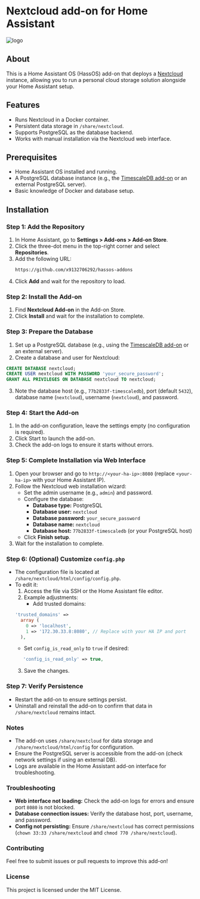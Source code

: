 # Nextcloud add-on for Home Assistant

![logo](https://raw.githubusercontent.com/enricodeleo/hassio-addon-nextcloud/master/logo.png)

## About

This is a Home Assistant OS (HassOS) add-on that deploys a [Nextcloud](https://nextcloud.com/) instance, allowing you to run a personal cloud storage solution alongside your Home Assistant setup.

## Features
- Runs Nextcloud in a Docker container.
- Persistent data storage in `/share/nextcloud`.
- Supports PostgreSQL as the database backend.
- Works with manual installation via the Nextcloud web interface.

## Prerequisites
- Home Assistant OS installed and running.
- A PostgreSQL database instance (e.g., the [TimescaleDB add-on](https://github.com/expaso/hassos-addon-timescaledb) or an external PostgreSQL server).
- Basic knowledge of Docker and database setup.

## Installation

### Step 1: Add the Repository
   1. In Home Assistant, go to **Settings > Add-ons > Add-on Store**.
   2. Click the three-dot menu in the top-right corner and select **Repositories**.
   3. Add the following URL:
      ``` txt
      https://github.com/x9132706292/hassos-addons
      ```
   4. Click **Add** and wait for the repository to load.

### Step 2: Install the Add-on
   1. Find **Nextcloud Add-on** in the Add-on Store.
   2. Click **Install** and wait for the installation to complete.

### Step 3: Prepare the Database
   1. Set up a PostgreSQL database (e.g., using the [TimescaleDB add-on](https://github.com/expaso/hassos-addon-timescaledb) or an external server).
   2. Create a database and user for Nextcloud:
   ```sql
   CREATE DATABASE nextcloud;
   CREATE USER nextcloud WITH PASSWORD 'your_secure_password';
   GRANT ALL PRIVILEGES ON DATABASE nextcloud TO nextcloud;
   ```
   3. Note the database host (e.g., `77b2833f-timescaledb`), port (default `5432`), database name (`nextcloud`), username (`nextcloud`), and password.

### Step 4: Start the Add-on
   1. In the add-on configuration, leave the settings empty (no configuration is required).
   2. Click Start to launch the add-on.
   3. Check the add-on logs to ensure it starts without errors.

### Step 5: Complete Installation via Web Interface
   1. Open your browser and go to `http://<your-ha-ip>:8080` (replace `<your-ha-ip>` with your Home Assistant IP).
   2. Follow the Nextcloud web installation wizard:
      - Set the admin username (e.g., `admin`) and password.
      - Configure the database:
         - **Database type:** PostgreSQL
         - **Database user:** `nextcloud`
         - **Database password:** `your_secure_password`
         - **Database name:** `nextcloud`
         - **Database host:** `77b2833f-timescaledb` (or your PostgreSQL host)
      - Click **Finish setup**.
   3. Wait for the installation to complete.

### Step 6: (Optional) Customize `config.php`
   - The configuration file is located at `/share/nextcloud/html/config/config.php`.
   - To edit it:
      1. Access the file via SSH or the Home Assistant file editor.
      2. Example adjustments:
         - Add trusted domains:
      ``` php
      'trusted_domains' => 
        array (
          0 => 'localhost',
          1 => '172.30.33.8:8080', // Replace with your HA IP and port
        ),
      ```
        - Set `config_is_read_only` to `true` if desired:
        ``` php
           'config_is_read_only' => true,
        ```
     3. Save the changes.

### Step 7: Verify Persistence
   - Restart the add-on to ensure settings persist.
   - Uninstall and reinstall the add-on to confirm that data in `/share/nextcloud` remains intact.

### Notes
   - The add-on uses `/share/nextcloud` for data storage and `/share/nextcloud/html/config` for configuration.
   - Ensure the PostgreSQL server is accessible from the add-on (check network settings if using an external DB).
   - Logs are available in the Home Assistant add-on interface for troubleshooting.

### Troubleshooting
   - **Web interface not loading:** Check the add-on logs for errors and ensure port `8080` is not blocked.
   - **Database connection issues:** Verify the database host, port, username, and password.
   - **Config not persisting:** Ensure `/share/nextcloud` has correct permissions (`chown 33:33 /share/nextcloud` and `chmod 770 /share/nextcloud`).

### Contributing
Feel free to submit issues or pull requests to improve this add-on!

### License
This project is licensed under the MIT License.
